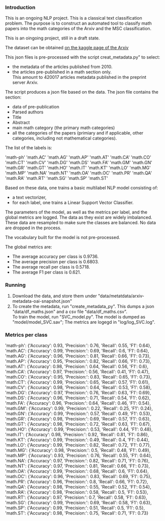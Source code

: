 
### Introduction
This is an ongoing NLP project. This is a classical text classification problem.
The purpose is to construct an automated tool to classify math papers into the math categories of the Arxiv and the MSC classification. 

This is an oingoing project, still in a draft state.  

The dataset can be obtained [on the kaggle page of the Arxiv](https://www.kaggle.com/Cornell-University/arxiv)

This json files is pre-processed with the script creat_metadata.py" to select: 
<ul>
<li> the metadata of the articles published from 2010. </li>
<li> the articles pre-published in a math section only. </li>
This amount to 420017 articles metadata published in the preprint server Arxiv. 
</ul>

The script produces a json file based on the data. The json file contains the section:
<ul>
<li> data of pre-publication</li>
<li> Parsed authors</li>
<li> Title</li>
<li> Abstract</li>
<li> main math category (the primary math categories)</li>
<li> all the categories of the papers (primiary and if applicable, other categories, including not mathematical categories).</li> 
</ul>

The list of the labels is: 

'math-ph' 'math.AC' 'math.AG' 'math.AP' 'math.AT' 'math.CA' 'math.CO'  
'math.CT' 'math.CV' 'math.DG' 'math.DS' 'math.FA' 'math.GM' 'math.GN'  
'math.GR' 'math.GT' 'math.HO' 'math.IT' 'math.KT' 'math.LO' 'math.MG'  
'math.MP' 'math.NA' 'math.NT' 'math.OA' 'math.OC' 'math.PR' 'math.QA'  
'math.RA' 'math.RT' 'math.SG' 'math.SP' 'math.ST'

Based on these data, one trains a basic multilabel NLP model consisting of: 
<ul>
<li> a text vectorizer,</li> 
<li> for each label, one trains a Linear Support Vector Classifier.</li> 
</ul>
The parameters of the model, as well as the metrics per label, and the global metrics are logged. The data as they exist are widely imbalanced. These data are resampled to make sure the classes are balanced. No data are dropped in the process. 

The vocabulary built for the model is not pre-processed. 

The global metrics are:
<ul>
<li> The average accuracy per class is 0.9736.</li> 
<li> The average precision per class is 0.6803.</li> 
<li> The average recall per class is 0.5718.</li> 
<li> The average F1 per class is 0.621.</li> 
</ul>


### Running
<ol>
<li> Download the data, and store them under  
"data/metatdata/arxiv-metadata-oai-snapshot.json"
</li>
<li> To create the metadata, run "create_metadata_py". This dumps a json "data/df_maths.json" and a csv file "data/df_maths.csv".
</li> To train the model, run "SVC_model.py". The model is dumped as "model/model_SVC.sav"; The metrics are logegd in "log/log_SVC.log".
</li>
</ol>



### Metrics per class


'math-ph': {'Accuracy': 0.93, 'Precision:': 0.76, 'Recall': 0.55, 'F1': 0.64},  
'math.AC': {'Accuracy': 0.99, 'Precision:': 0.69, 'Recall': 0.6, 'F1': 0.64},  
'math.AG': {'Accuracy': 0.96, 'Precision:': 0.81, 'Recall': 0.66, 'F1': 0.73},  
'math.AP': {'Accuracy': 0.95, 'Precision:': 0.82, 'Recall': 0.66, 'F1': 0.73},  
'math.AT': {'Accuracy': 0.98, 'Precision:': 0.64, 'Recall': 0.56, 'F1': 0.6},  
'math.CA': {'Accuracy': 0.97, 'Precision:': 0.56, 'Recall': 0.41, 'F1': 0.47},  
'math.CO': {'Accuracy': 0.95, 'Precision:': 0.83, 'Recall': 0.65, 'F1': 0.73},  
'math.CT': {'Accuracy': 0.99, 'Precision:': 0.65, 'Recall': 0.57, 'F1': 0.61},  
'math.CV': {'Accuracy': 0.98, 'Precision:': 0.64, 'Recall': 0.53, 'F1': 0.58},  
'math.DG': {'Accuracy': 0.97, 'Precision:': 0.76, 'Recall': 0.63, 'F1': 0.69},  
'math.DS': {'Accuracy': 0.96, 'Precision:': 0.71, 'Recall': 0.54, 'F1': 0.62},  
'math.FA': {'Accuracy': 0.96, 'Precision:': 0.64, 'Recall': 0.46, 'F1': 0.54},  
'math.GM': {'Accuracy': 0.99, 'Precision:': 0.22, 'Recall': 0.25, 'F1': 0.24},  
'math.GN': {'Accuracy': 0.99, 'Precision:': 0.57, 'Recall': 0.49, 'F1': 0.53},  
'math.GR': {'Accuracy': 0.98, 'Precision:': 0.69, 'Recall': 0.57, 'F1': 0.63},  
'math.GT': {'Accuracy': 0.98, 'Precision:': 0.72, 'Recall': 0.63, 'F1': 0.67},  
'math.HO': {'Accuracy': 0.99, 'Precision:': 0.53, 'Recall': 0.44, 'F1': 0.48},  
'math.IT': {'Accuracy': 0.98, 'Precision:': 0.92, 'Recall': 0.81, 'F1': 0.86},  
'math.KT': {'Accuracy': 0.99, 'Precision:': 0.49, 'Recall': 0.4, 'F1': 0.44},  
'math.LO': {'Accuracy': 0.99, 'Precision:': 0.82, 'Recall': 0.72, 'F1': 0.77},  
'math.MG': {'Accuracy': 0.98, 'Precision:': 0.5, 'Recall': 0.48, 'F1': 0.49},  
'math.MP': {'Accuracy': 0.93, 'Precision:': 0.76, 'Recall': 0.55, 'F1': 0.64},  
'math.NA': {'Accuracy': 0.97, 'Precision:': 0.82, 'Recall': 0.71, 'F1': 0.76},  
'math.NT': {'Accuracy': 0.97, 'Precision:': 0.81, 'Recall': 0.66, 'F1': 0.73},  
'math.OA': {'Accuracy': 0.99, 'Precision:': 0.68, 'Recall': 0.6, 'F1': 0.64},  
'math.OC': {'Accuracy': 0.96, 'Precision:': 0.83, 'Recall': 0.69, 'F1': 0.75},   
'math.PR': {'Accuracy': 0.96, 'Precision:': 0.8, 'Recall': 0.66, 'F1': 0.72},  
'math.QA': {'Accuracy': 0.98, 'Precision:': 0.55, 'Recall': 0.52, 'F1': 0.54},  
'math.RA': {'Accuracy': 0.98, 'Precision:': 0.58, 'Recall': 0.5, 'F1': 0.53},  
'math.RT': {'Accuracy': 0.97, 'Precision:': 0.7, 'Recall': 0.58, 'F1': 0.63},  
'math.SG': {'Accuracy': 0.99, 'Precision:': 0.69, 'Recall': 0.58, 'F1': 0.63},  
'math.SP': {'Accuracy': 0.99, 'Precision:': 0.51, 'Recall': 0.5, 'F1': 0.5},  
'math.ST': {'Accuracy': 0.98, 'Precision:': 0.75, 'Recall': 0.71, 'F1': 0.73}  






